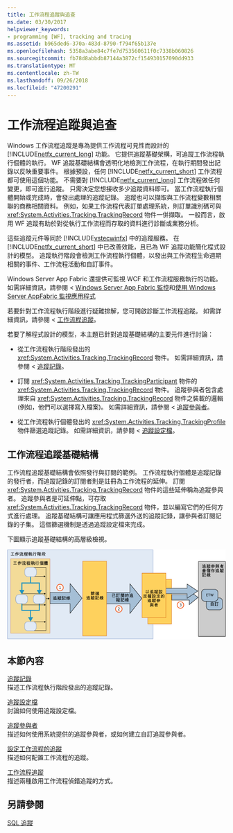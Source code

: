 ```yaml
---
title: 工作流程追蹤與追查
ms.date: 03/30/2017
helpviewer_keywords:
- programming [WF], tracking and tracing
ms.assetid: b965ded6-370a-483d-8790-f794f65b137e
ms.openlocfilehash: 5358a3abe84c7fe7d753560611f0c7338b060826
ms.sourcegitcommit: fb78d8abbdb87144a3872cf154930157090dd933
ms.translationtype: MT
ms.contentlocale: zh-TW
ms.lasthandoff: 09/26/2018
ms.locfileid: "47200291"
---
```

# <a name="workflow-tracking-and-tracing"></a>工作流程追蹤與追查
Windows 工作流程追蹤是專為提供工作流程可見性而設計的 [!INCLUDE[netfx_current_long](../../../includes/netfx-current-long-md.md)] 功能。 它提供追蹤基礎架構，可追蹤工作流程執行個體的執行。 WF 追蹤基礎結構會透明化地檢測工作流程，在執行期間發出記錄以反映重要事件。 根據預設，任何 [!INCLUDE[netfx_current_short](../../../includes/netfx-current-short-md.md)] 工作流程都可使用這個功能。 不需要對 [!INCLUDE[netfx_current_long](../../../includes/netfx-current-long-md.md)] 工作流程做任何變更，即可進行追蹤。 只需決定您想接收多少追蹤資料即可。 當工作流程執行個體開始或完成時，會發出處理的追蹤記錄。 追蹤也可以擷取與工作流程變數相關聯的商務相關資料。 例如，如果工作流程代表訂單處理系統，則訂單識別碼可與 <xref:System.Activities.Tracking.TrackingRecord> 物件一併擷取。 一般而言，啟用 WF 追蹤有助於對從執行工作流程而存取的資料進行診斷或業務分析。  
  
 這些追蹤元件等同於 [!INCLUDE[vstecwinfx](../../../includes/vstecwinfx-md.md)] 中的追蹤服務。 在 [!INCLUDE[netfx_current_short](../../../includes/netfx-current-short-md.md)] 中已改善效能，且已為 WF 追蹤功能簡化程式設計的模型。 追蹤執行階段會檢測工作流程執行個體，以發出與工作流程生命週期相關的事件、工作流程活動和自訂事件。  
  
 Windows Server App Fabric 還提供可監視 WCF 和工作流程服務執行的功能。 如需詳細資訊，請參閱 < [Windows Server App Fabric 監控](https://go.microsoft.com/fwlink/?LinkId=201273)和[使用 Windows Server AppFabric 監視應用程式](https://go.microsoft.com/fwlink/?LinkId=201287)  
  
 若要針對工作流程執行階段進行疑難排解，您可開啟診斷工作流程追蹤。 如需詳細資訊，請參閱 <<c0> [ 工作流程追蹤](../../../docs/framework/windows-workflow-foundation/workflow-tracing.md)。  
  
 若要了解程式設計的模型，本主題已針對追蹤基礎結構的主要元件進行討論：  
  
-   從工作流程執行階段發出的 <xref:System.Activities.Tracking.TrackingRecord> 物件。 如需詳細資訊，請參閱 <<c0> [ 追蹤記錄](../../../docs/framework/windows-workflow-foundation/tracking-records.md)。  
  
-   訂閱 <xref:System.Activities.Tracking.TrackingParticipant> 物件的 <xref:System.Activities.Tracking.TrackingRecord> 物件。 追蹤參與者包含處理來自 <xref:System.Activities.Tracking.TrackingRecord> 物件之裝載的邏輯 (例如，他們可以選擇寫入檔案)。 如需詳細資訊，請參閱 <<c0> [ 追蹤參與者](../../../docs/framework/windows-workflow-foundation/tracking-participants.md)。  
  
-   從工作流程執行個體發出的 <xref:System.Activities.Tracking.TrackingProfile> 物件篩選追蹤記錄。 如需詳細資訊，請參閱 <<c0> [ 追蹤設定檔](../../../docs/framework/windows-workflow-foundation/tracking-profiles.md)。  
  
## <a name="workflow-tracking-infrastructure"></a>工作流程追蹤基礎結構  
 工作流程追蹤基礎結構會依照發行與訂閱的範例。 工作流程執行個體是追蹤記錄的發行者，而追蹤記錄的訂閱者則是註冊為工作流程的延伸。 訂閱 <xref:System.Activities.Tracking.TrackingRecord> 物件的這些延伸稱為追蹤參與者。 追蹤參與者是可延伸點，可存取 <xref:System.Activities.Tracking.TrackingRecord> 物件，並以編寫它們的任何方式進行處理。 追蹤基礎結構可讓應用程式篩選外送的追蹤記錄，讓參與者訂閱記錄的子集。 這個篩選機制是透過追蹤設定檔來完成。  
  
 下圖顯示追蹤基礎結構的高層級檢視。  
  
 ![工作流程追蹤基礎結構](../../../docs/framework/windows-workflow-foundation/media/wv.gif "WV")  
  
## <a name="in-this-section"></a>本節內容  
 [追蹤記錄](../../../docs/framework/windows-workflow-foundation/tracking-records.md)  
 描述工作流程執行階段發出的追蹤記錄。  
  
 [追蹤設定檔](../../../docs/framework/windows-workflow-foundation/tracking-profiles.md)  
 討論如何使用追蹤設定檔。  
  
 [追蹤參與者](../../../docs/framework/windows-workflow-foundation/tracking-participants.md)  
 描述如何使用系統提供的追蹤參與者，或如何建立自訂追蹤參與者。  
  
 [設定工作流程的追蹤](../../../docs/framework/windows-workflow-foundation/configuring-tracking-for-a-workflow.md)  
 描述如何配置工作流程的追蹤。  
  
 [工作流程追蹤](../../../docs/framework/windows-workflow-foundation/workflow-tracing.md)  
 描述兩種啟用工作流程偵錯追蹤的方式。  
  
## <a name="see-also"></a>另請參閱  
 [SQL 追蹤](../../../docs/framework/windows-workflow-foundation/samples/sql-tracking.md)
